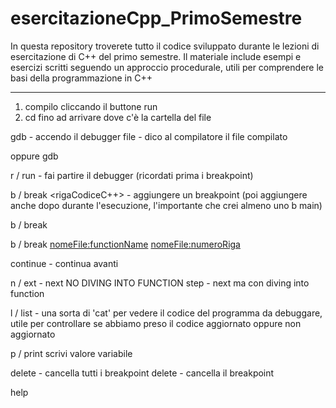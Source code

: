 # esercitazioneCpp_PrimoSemestre
In questa repository troverete tutto il codice sviluppato durante le lezioni di esercitazione di C++ del primo semestre. Il materiale include esempi e esercizi scritti seguendo un approccio procedurale, utili per comprendere le basi della programmazione in C++

-----

1. compilo cliccando il buttone run
2. cd fino ad arrivare dove c'è la cartella del file

gdb - accendo il debugger
file <nomeFileCompilato> - dico al compilatore il file compilato

oppure gdb <nomeFileCompilato>

r / run - fai partire il debugger (ricordati prima i breakpoint)

b / break <rigaCodiceC++> - aggiungere un breakpoint (poi aggiungere anche dopo durante l'esecuzione, l'importante che crei almeno uno b main)

b / break <functionName>

b / break <nomeFile:functionName> <nomeFile:numeroRiga>

continue - continua avanti

n / ext - next NO DIVING INTO FUNCTION 
step - next ma con diving into function

l / list - una sorta di 'cat' per vedere il codice del programma da debuggare, utile per controllare se abbiamo preso il codice aggiornato oppure non aggiornato

p / print <nomeVariabile> scrivi valore variabile

delete - cancella tutti i breakpoint
delete <numeroRiga> - cancella il breakpoint

help

